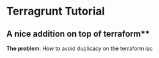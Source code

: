# Terragrunt Tutorial

## A nice addition on top of terraform**

**The problem**: How to avoid duplicacy on the terraform iac

